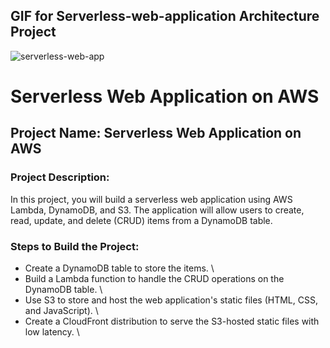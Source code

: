 ## GIF for Serverless-web-application Architecture Project
![serverless-web-app](https://github.com/Goofy05/Serverless-web-application-Project/assets/158276086/5133333b-563f-492c-892c-128abdda0abd)

# Serverless Web Application on AWS

## Project Name: Serverless Web Application on AWS

### Project Description:

In this project, you will build a serverless web application using AWS Lambda, DynamoDB, and S3. The application will allow users to create, read, update, and delete (CRUD) items from a DynamoDB table.

### Steps to Build the Project:

* Create a DynamoDB table to store the items. \
* Build a Lambda function to handle the CRUD operations on the DynamoDB table. \
* Use S3 to store and host the web application's static files (HTML, CSS, and JavaScript). \
* Create a CloudFront distribution to serve the S3-hosted static files with low latency. \







